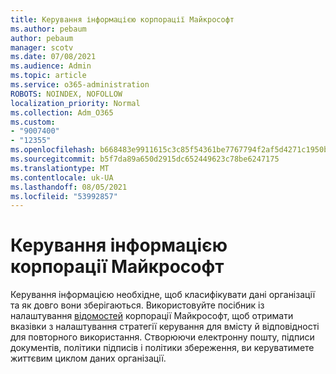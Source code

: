 ```yaml
---
title: Керування інформацією корпорації Майкрософт
ms.author: pebaum
author: pebaum
manager: scotv
ms.date: 07/08/2021
ms.audience: Admin
ms.topic: article
ms.service: o365-administration
ROBOTS: NOINDEX, NOFOLLOW
localization_priority: Normal
ms.collection: Adm_O365
ms.custom:
- "9007400"
- "12355"
ms.openlocfilehash: b668483e9911615c3c85f54361be7767794f2af5d4271c1950b01b401a2e2ef2
ms.sourcegitcommit: b5f7da89a650d2915dc652449623c78be6247175
ms.translationtype: MT
ms.contentlocale: uk-UA
ms.lasthandoff: 08/05/2021
ms.locfileid: "53992857"
---
```

# <a name="microsoft-information-governance"></a>Керування інформацією корпорації Майкрософт

Керування інформацією необхідне, щоб класифікувати дані організації та як довго вони зберігаються. Використовуйте посібник із налаштування [відомостей](https://admin.microsoft.com/AdminPortal/Home#/modernonboarding/migsetupguide) корпорації Майкрософт, щоб отримати вказівки з налаштування стратегії керування для вмісту й відповідності для повторного використання. Створюючи електронну пошту, підписи документів, політики підписів і політики збереження, ви керуватимете життєвим циклом даних організації.

